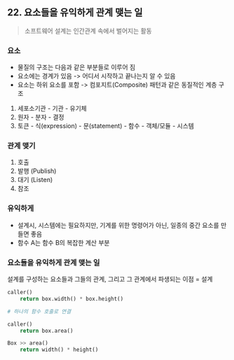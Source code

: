 ## 22. 요소들을 유익하게 관계 맺는 일
> 소프트웨어 설계는 인간관계 속에서 벌어지는 활동

### 요소
- 물질의 구조는 다음과 같은 부분들로 이루어 짐
- 요소에는 경계가 있음 -> 어디서 시작하고 끝나는지 알 수 있음
- 요소는 하위 요소를 포함 -> 컴포지트(Composite) 패턴과 같은 동질적인 계층 구조
1. 세포소기관 - 기관 - 유기체
2. 원자 - 분자 - 결정
3. 토큰 - 식(expression) - 문(statement) - 함수 - 객체/모듈 - 시스템

### 관계 맺기
1. 호출
2. 발행 (Publish)
3. 대기 (Listen)
4. 참조

### 유익하게
- 설계시, 시스템에는 필요하지만, 기계를 위한 명령어가 아닌, 일종의 중간 요소를 만들면 좋음
- 함수 A는 함수 B의 복잡한 계산 부분

### 요소들을 유익하게 관계 맺는 일
설계를 구성하는 요소들과 그들의 관계, 그리고 그 관계에서 파생되는 이점 = 설계


```python
caller()
    return box.width() * box.height()

# 하나의 함수 호출로 연결

caller()
    return box.area()

Box >> area()
    return width() * height()
```
